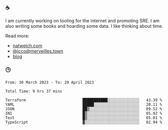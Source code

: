 ### ☕

I am currently working on tooling for the internet and promoting SRE. I am also writing some books and hoarding some data. I like thinking about time. 

Read more:

 - [natwelch.com](https://natwelch.com)
 - [@icco@merveilles.town](https://merveilles.town/@icco)
 - [blog](https://writing.natwelch.com)

### 🕒

<!--START_SECTION:waka-->

```text
From: 30 March 2023 - To: 29 April 2023

Total Time: 9 hrs 37 mins

Terraform                         ███████████░░░░░░░░░░░░░░   43.39 %
YAML                              █████░░░░░░░░░░░░░░░░░░░░   20.11 %
JSON                              ██▒░░░░░░░░░░░░░░░░░░░░░░   09.52 %
INI                               █▒░░░░░░░░░░░░░░░░░░░░░░░   05.92 %
Text                              █▒░░░░░░░░░░░░░░░░░░░░░░░   05.01 %
TypeScript                        ▓░░░░░░░░░░░░░░░░░░░░░░░░   02.94 %
```

<!--END_SECTION:waka-->

